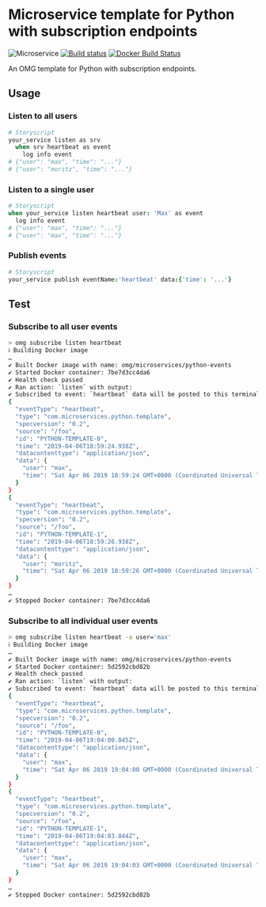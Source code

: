 # Microservice template for Python with subscription endpoints

![Microservice](https://img.shields.io/badge/microservice-ready-brightgreen.svg?style=for-the-badge)
[![Build status](https://img.shields.io/travis/com/microservices/python-events/master.svg?style=for-the-badge)](https://travis-ci.com/microservices/python-events)
[![Docker Build Status](https://img.shields.io/docker/build/microservices/awesome-noun.svg?style=for-the-badge)](https://hub.docker.com/r/OWNER/REPO/)

An OMG template for Python with subscription endpoints.

Usage
-----

### Listen to all users

```coffee
# Storyscript
your_service listen as srv
  when srv heartbeat as event
    log info event
# {"user": "max", "time": "..."}
# {"user": "moritz", "time": "..."}
```

### Listen to a single user

```coffee
# Storyscript
when your_service listen heartbeat user: 'Max' as event
  log info event
# {"user": "max", "time": "..."}
# {"user": "max", "time": "..."}
```

### Publish events

```coffee
# Storyscript
your_service publish eventName:'heartbeat' data:{'time': '...'}
```

Test
----

### Subscribe to all user events

```sh
> omg subscribe listen heartbeat
ℹ Building Docker image
…
✔ Built Docker image with name: omg/microservices/python-events
✔ Started Docker container: 7be7d3cc4da6
✔ Health check passed
✔ Ran action: `listen` with output:
✔ Subscribed to event: `heartbeat` data will be posted to this terminal window when appropriate
{
  "eventType": "heartbeat",
  "type": "com.microservices.python.template",
  "specversion": "0.2",
  "source": "/foo",
  "id": "PYTHON-TEMPLATE-0",
  "time": "2019-04-06T18:59:24.938Z",
  "datacontenttype": "application/json",
  "data": {
    "user": "max",
    "time": "Sat Apr 06 2019 18:59:24 GMT+0000 (Coordinated Universal Time)"
  }
}
{
  "eventType": "heartbeat",
  "type": "com.microservices.python.template",
  "specversion": "0.2",
  "source": "/foo",
  "id": "PYTHON-TEMPLATE-1",
  "time": "2019-04-06T18:59:26.938Z",
  "datacontenttype": "application/json",
  "data": {
    "user": "moritz",
    "time": "Sat Apr 06 2019 18:59:26 GMT+0000 (Coordinated Universal Time)"
  }
}
…
✔ Stopped Docker container: 7be7d3cc4da6
```

### Subscribe to all individual user events

```sh
> omg subscribe listen heartbeat -a user='max'
ℹ Building Docker image
…
✔ Built Docker image with name: omg/microservices/python-events
✔ Started Docker container: 5d2592cbd82b
✔ Health check passed
✔ Ran action: `listen` with output:
✔ Subscribed to event: `heartbeat` data will be posted to this terminal window when appropriate
{
  "eventType": "heartbeat",
  "type": "com.microservices.python.template",
  "specversion": "0.2",
  "source": "/foo",
  "id": "PYTHON-TEMPLATE-0",
  "time": "2019-04-06T19:04:00.845Z",
  "datacontenttype": "application/json",
  "data": {
    "user": "max",
    "time": "Sat Apr 06 2019 19:04:00 GMT+0000 (Coordinated Universal Time)"
  }
}
{
  "eventType": "heartbeat",
  "type": "com.microservices.python.template",
  "specversion": "0.2",
  "source": "/foo",
  "id": "PYTHON-TEMPLATE-1",
  "time": "2019-04-06T19:04:03.844Z",
  "datacontenttype": "application/json",
  "data": {
    "user": "max",
    "time": "Sat Apr 06 2019 19:04:03 GMT+0000 (Coordinated Universal Time)"
  }
}
…
✔ Stopped Docker container: 5d2592cbd82b
```
